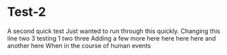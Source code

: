 # Test-2
A second quick test
Just wanted to run through this quickly.
Changing this line
two
3
testing
1
two
three
Adding a few more
here
here
here
here
and
another 
here
When in the course of
human 
events
